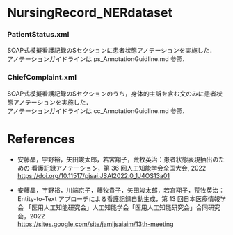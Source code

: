 # NursingRecord_NERdataset
### PatientStatus.xml
SOAP式模擬看護記録のSセクションに患者状態アノテーションを実施した．  
アノテーションガイドラインは ps_AnnotationGuidline.md 参照.

### ChiefComplaint.xml
SOAP式模擬看護記録のSセクションのうち，身体的主訴を含む文のみに患者状態アノテーションを実施した．  
アノテーションガイドラインは cc_AnnotationGuidline.md 参照.

# References
* 安藤晶，宇野裕，矢田竣太郎，若宮翔子，荒牧英治：患者状態表現抽出のための
看護記録アノテーション，第 36 回人工知能学会全国大会, 2022  
https://doi.org/10.11517/pjsai.JSAI2022.0_1J4OS13a01 

* 安藤晶，宇野裕，川端京子，藤牧貴子，矢田竣太郎，若宮翔子，荒牧英治：
Entity-to-Text アプローチによる看護記録自動生成，第 13 回日本医療情報学会
「医用人工知能研究会」人工知能学会「医用人工知能研究会」合同研究会，2022  
https://sites.google.com/site/jamijsaiaim/13th-meeting
